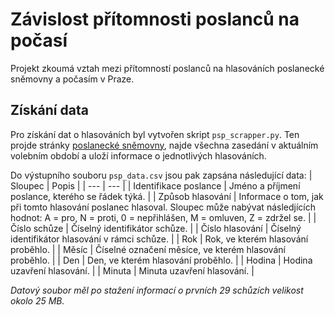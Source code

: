 # Závislost přítomnosti poslanců na počasí

Projekt zkoumá vztah mezi přítomností poslanců na hlasováních poslanecké sněmovny a počasím v Praze.

## Získání data

Pro získání dat o hlasováních byl vytvořen skript `psp_scrapper.py`. Ten projde stránky [poslanecké sněmovny](http://www.psp.cz/), najde všechna zasedání v aktuálním volebním období a uloží informace o jednotlivých hlasováních.

Do výstupního souboru `psp_data.csv` jsou pak zapsána následující data:
| Sloupec | Popis |
| --- | --- |
| Identifikace poslance | Jméno a příjmení poslance, kterého se řádek týká. |
| Způsob hlasování | Informace o tom, jak při tomto hlasování poslanec hlasoval. Sloupec může nabývat následjících hodnot: A = pro, N = proti, 0 = nepřihlášen, M = omluven, Z = zdržel se. |
| Číslo schůze | Číselný identifikátor schůze. |
| Číslo hlasování | Číselný identifikátor hlasování v rámci schůze. |
| Rok | Rok, ve kterém hlasování proběhlo. |
| Měsíc | Číselné označení měsíce, ve kterém hlasování proběhlo. |
| Den | Den, ve kterém hlasování proběhlo. |
| Hodina | Hodina uzavření hlasování. |
| Minuta | Minuta uzavření hlasování. |

*Datový soubor měl po stažení informací o prvních 29 schůzích velikost okolo 25 MB.*
